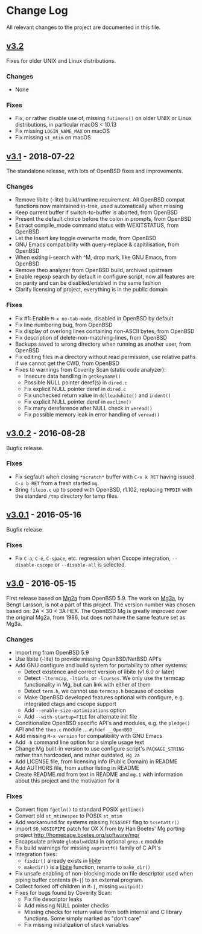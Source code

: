 Change Log
==========

All relevant changes to the project are documented in this file.

[v3.2][UNRELEASED]
------------------

Fixes for older UNIX and Linux distributions.

### Changes
- None

### Fixes
- Fix, or rather disable use of, missing `futimens()` on older UNIX or
  Linux distributions, in particular macOS < 10.13
- Fix missing `LOGIN_NAME_MAX` on macOS
- Fix missing `st_mtim` on macOS


[v3.1][] - 2018-07-22
---------------------

The standalone release, with lots of OpenBSD fixes and improvements.

### Changes
- Remove libite (-lite) build/runtime requirement.  All OpenBSD compat
  functions now maintained in-tree, used automatically when missing
- Keep current buffer if switch-to-buffer is aborted, from OpenBSD
- Present the default choice before the colon in prompts, from OpenBSD
- Extract compile_mode command status with WEXITSTATUS, from OpenBSD
- Let the Insert key toggle overwrite mode, from OpenBSD
- GNU Emacs compatibility with query-replace & capitilisation, from OpenBSD
- When exiting i-search with ^M, drop mark, like GNU Emacs, from OpenBSD
- Remove theo analyzer from OpenBSD build, archived upstream
- Enable regexp search by default in configure script, now all features
  are on parity and can be disabled/enabled in the same fashion
- Clarify licensing of project, everything is in the public domain

### Fixes
- Fix #1: Enable `M-x no-tab-mode`, disabled in OpenBSD by default
- Fix line numbering bug, from OpenBSD
- Fix display of overlong lines containing non-ASCII bytes, from OpenBSD
- Fix description of delete-non-matching-lines, from OpenBSD
- Backups saved to wrong directory when running as another user, from OpenBSD
- Fix editing files in a directory without read permission, use relative
  paths if we cannot get the CWD, from OpenBSD
- Fixes to warnings from Coverity Scan (static code analyzer):
  - Insecure data handling in `getkeyname()`
  - Possible NULL pointer deref(s) in `dired.c`
  - Fix explicit NULL pointer deref in `dired.c`
  - Fix unchecked return value in `delleadwhite()` and `indent()`
  - Fix explicit NULL pointer deref in `excline()`
  - Fix many dereference after NULL check in `veread()`
  - Fix possible memory leak in error handling of `veread()`


[v3.0.2][] - 2016-08-28
-----------------------

Bugfix release.

### Fixes
- Fix segfault when closing `*scratch*` buffer with `C-x k RET` having
  issued `C-x b RET` from a fresh started `mg`.
- Bring `fileio.c` up to speed with OpenBSD, r1.102, replacing `TMPDIR`
  with the standard `/tmp` directory for temp files.


[v3.0.1][] - 2016-05-16
-----------------------

Bugfix release.

### Fixes
- Fix `C-a`, `C-e`, `C-space`, etc. regression when Cscope integration,
  `--disable-cscope` or `--disable-all` is selected.


[v3.0][] - 2016-05-15
---------------------

First release based on [Mg2a][] from OpenBSD 5.9.  The work on [Mg3a][],
by Bengt Larsson, is not a part of this project.  The version number was
chosen based on: 2A < 30 < 3A HEX.  The OpenBSD Mg is greatly improved
over the original Mg2a, from 1986, but does not have the same feature
set as Mg3a.

### Changes
- Import mg from OpenBSD 5.9
- Use libite (-lite) to provide missing OpenBSD/NetBSD API's
- Add GNU configure and build system for portability to other systems:
  - Detect existence and correct version of libite (v1.6.0 or later)
  - Detect `-ltermcap`, `-ltinfo`, or `-lcurses`.  We only use the termcap
    functionality in Mg, but can link with either of them
  - Detect `term.h`, we cannot use `termcap.h` because of cookies
  - Make OpenBSD developed features optional with configure,
    e.g. integrated ctags and cscope support
  - Add `--enable-size-optimizations` option
  - Add `--with-startup=FILE` for alternate init file
- Conditionalize OpenBSD specific API's and modules, e.g. the `pledge()`
  API and the `theo.c` module ... `#ifdef __OpenBSD__`
- Add missing `M-x version` for compatibility with GNU Emacs
- Add `-h` command line option for a simple usage text
- Change Mg built-in version to use configure script's `PACKAGE_STRING`
  rather than hardcoded, and rather outdated, `Mg 2a`
- Add LICENSE file, from licensing info (Public Domain) in README
- Add AUTHORS file, from author listing in README
- Create README.md from text in README and `mg.1` with information
  about this project and the motivation for it

### Fixes
- Convert from `fgetln()` to standard POSIX `getline()`
- Convert old `st_mtimespec` to POSIX `st_mtim`
- Add workaround for systems missing `TCSASOFT` flag to `tcsetattr()`
- Import `SO_NOSIGPIPE` patch for OX X from by Han Boetes' Mg porting
  project <http://homepage.boetes.org/software/mg/>
- Encapsulate private `globalwd`data in optional `grep.c` module
- Fix build warnings for missing `asprintf()` family of C API's
- Integration fixes:
  - `fisdir()` already exists in [libite][]
  - `makedir()` is a [libite][] function, rename to `make_dir()`
- Fix unsafe enabling of non-blocking mode on file descriptor used
  when piping buffer contents (`M-|`) to an external program.
- Collect forked off children in `M-|`, missing `waitpid()`
- Fixes for bugs found by Coverity Scan:
  - Fix file descriptor leaks
  - Add missing NULL pointer checks
  - Missing checks for return value from both internal and C library
	functions.  Some simply marked as "don't care"
  - Fix missing initialization of stack variables

[UNRELEASED]: https://github.com/troglobit/mg/compare/v3.1...HEAD
[v3.1]:       https://github.com/troglobit/mg/compare/v3.0.2...v3.1
[v3.0.2]:     https://github.com/troglobit/mg/compare/v3.0.1..v3.0.2
[v3.0.1]:     https://github.com/troglobit/mg/compare/v3.0..v3.0.1
[v3.0]:       https://github.com/troglobit/mg/compare/TAIL...v3.0
[Mg2a]:       http://cvsweb.openbsd.org/cgi-bin/cvsweb/src/usr.bin/mg/
[Mg3a]:       http://www.bengtl.net/files/mg3a/
[libite]:     https://github.com/troglobit/libite/

